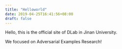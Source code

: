 ```yaml
---
title: "Helloworld"
date: 2019-04-25T16:41:56+08:00
draft: false 
---
```


Hello, this is the official site of DLab in Jinan University.


We focused on Adversarial Examples Research!
